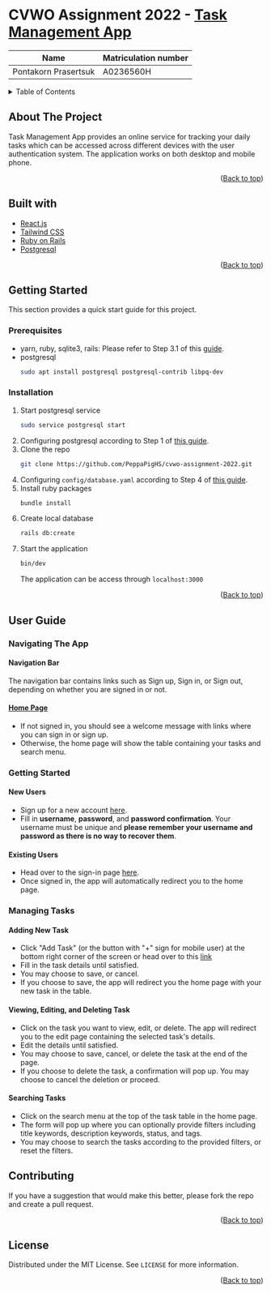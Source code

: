 <div id="top"></div>

# CVWO Assignment 2022 - [Task Management App](https://task-peppapighs.herokuapp.com/)

Name | Matriculation number
---- | ----
Pontakorn Prasertsuk | A0236560H

<details>
  <summary>Table of Contents</summary>
  <ol>
    <li>
      <a href="#about-the-project">About The Project</a>
      <ul>
        <li><a href="#built-with">Built With</a></li>
      </ul>
    </li>
    <li>
      <a href="#getting-started">Getting Started</a>
      <ul>
        <li><a href="#prerequisites">Prerequisites</a></li>
        <li><a href="#installation">Installation</a></li>
      </ul>
    </li>
    <li><a href="#user-guide">User Guide</a></li>
    <li><a href="#contributing">Contributing</a></li>
    <li><a href="#license">License</a></li>
  </ol>
</details>

## About The Project

Task Management App provides an online service for tracking your daily tasks which can be accessed across different devices with the user authentication system. The application works on both desktop and mobile phone.

<p align="right">(<a href="#top">Back to top</a>)</p>

## Built with

* [React.js](https://reactjs.org/)
* [Tailwind CSS](https://tailwindcss.com/)
* [Ruby on Rails](https://rubyonrails.org/)
* [Postgresql](https://www.postgresql.org/)

<p align="right">(<a href="#top">Back to top</a>)</p>

## Getting Started

This section provides a quick start guide for this project.

### Prerequisites

* yarn, ruby, sqlite3, rails: Please refer to Step 3.1 of this [guide](https://guides.rubyonrails.org/getting_started.html).
* postgresql
  ```sh
  sudo apt install postgresql postgresql-contrib libpq-dev
  ```

### Installation

1. Start postgresql service
    ```sh
    sudo service postgresql start
    ```
2. Configuring postgresql according to Step 1 of [this guide](https://www.digitalocean.com/community/tutorials/how-to-use-postgresql-with-your-ruby-on-rails-application-on-ubuntu-18-04).
3. Clone the repo
   ```sh
   git clone https://github.com/PeppaPigHS/cvwo-assignment-2022.git
   ```
4. Configuring `config/database.yaml` according to Step 4 of [this guide](https://www.digitalocean.com/community/tutorials/how-to-use-postgresql-with-your-ruby-on-rails-application-on-ubuntu-18-04).
5. Install ruby packages
   ```sh
   bundle install
   ```
6. Create local database
   ```sh
   rails db:create
   ```
7. Start the application
   ```sh
   bin/dev
   ```
   The application can be access through `localhost:3000`

<p align="right">(<a href="#top">Back to top</a>)</p>

## User Guide

### Navigating The App

#### Navigation Bar
 
The navigation bar contains links such as Sign up, Sign in, or Sign out, depending on whether you are signed in or not.

#### [Home Page](https://task-peppapighs.herokuapp.com/)

* If not signed in, you should see a welcome message with links where you can sign in or sign up.
* Otherwise, the home page will show the table containing your tasks and search menu.

### Getting Started

#### New Users

* Sign up for a new account [here](https://task-peppapighs.herokuapp.com/signup).
* Fill in __username__, __password__, and __password confirmation__. Your username must be unique and __please remember your username and password as there is no way to recover them__.

#### Existing Users

* Head over to the sign-in page [here](https://task-peppapighs.herokuapp.com/signin).
* Once signed in, the app will automatically redirect you to the home page.

### Managing Tasks

#### Adding New Task

* Click "Add Task" (or the button with "+" sign for mobile user) at the bottom right corner of the screen or head over to this [link](https://task-peppapighs.herokuapp.com/new)
* Fill in the task details until satisfied.
* You may choose to save, or cancel.
* If you choose to save, the app will redirect you the home page with your new task in the table.

#### Viewing, Editing, and Deleting Task

* Click on the task you want to view, edit, or delete. The app will redirect you to the edit page containing the selected task's details.
* Edit the details until satisfied.
* You may choose to save, cancel, or delete the task at the end of the page.
* If you choose to delete the task, a confirmation will pop up. You may choose to cancel the deletion or proceed.

#### Searching Tasks

* Click on the search menu at the top of the task table in the home page.
* The form will pop up where you can optionally provide filters including title keywords, description keywords, status, and tags.
* You may choose to search the tasks according to the provided filters, or reset the filters.

## Contributing

If you have a suggestion that would make this better, please fork the repo and create a pull request. 

<p align="right">(<a href="#top">Back to top</a>)</p>



<!-- LICENSE -->
## License

Distributed under the MIT License. See `LICENSE` for more information.

<p align="right">(<a href="#top">Back to top</a>)</p>
